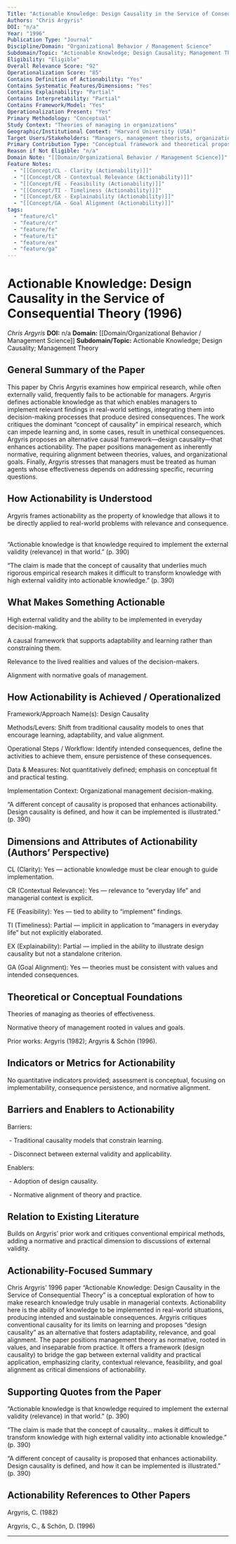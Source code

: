 ```yaml
---
Title: "Actionable Knowledge: Design Causality in the Service of Consequential Theory"
Authors: "Chris Argyris"
DOI: "n/a"
Year: "1996"
Publication Type: "Journal"
Discipline/Domain: "Organizational Behavior / Management Science"
Subdomain/Topic: "Actionable Knowledge; Design Causality; Management Theory"
Eligibility: "Eligible"
Overall Relevance Score: "92"
Operationalization Score: "85"
Contains Definition of Actionability: "Yes"
Contains Systematic Features/Dimensions: "Yes"
Contains Explainability: "Partial"
Contains Interpretability: "Partial"
Contains Framework/Model: "Yes"
Operationalization Present: "Yes"
Primary Methodology: "Conceptual"
Study Context: "Theories of managing in organizations"
Geographic/Institutional Context: "Harvard University (USA)"
Target Users/Stakeholders: "Managers, management theorists, organizational researchers"
Primary Contribution Type: "Conceptual framework and theoretical proposition"
Reason if Not Eligible: "n/a"
Domain Note: "[[Domain/Organizational Behavior / Management Science]]"
Feature Notes:
  - "[[Concept/CL - Clarity (Actionability)]]"
  - "[[Concept/CR - Contextual Relevance (Actionability)]]"
  - "[[Concept/FE - Feasibility (Actionability)]]"
  - "[[Concept/TI - Timeliness (Actionability)]]"
  - "[[Concept/EX - Explainability (Actionability)]]"
  - "[[Concept/GA - Goal Alignment (Actionability)]]"
tags:
  - "feature/cl"
  - "feature/cr"
  - "feature/fe"
  - "feature/ti"
  - "feature/ex"
  - "feature/ga"
---
```

# Actionable Knowledge: Design Causality in the Service of Consequential Theory (1996)
*Chris Argyris*
**DOI:** n/a
**Domain:** [[Domain/Organizational Behavior / Management Science]]
**Subdomain/Topic:** Actionable Knowledge; Design Causality; Management Theory

## General Summary of the Paper
This paper by Chris Argyris examines how empirical research, while often externally valid, frequently fails to be actionable for managers. Argyris defines actionable knowledge as that which enables managers to implement relevant findings in real-world settings, integrating them into decision-making processes that produce desired consequences. The work critiques the dominant “concept of causality” in empirical research, which can impede learning and, in some cases, result in unethical consequences. Argyris proposes an alternative causal framework—design causality—that enhances actionability. The paper positions management as inherently normative, requiring alignment between theories, values, and organizational goals. Finally, Argyris stresses that managers must be treated as human agents whose effectiveness depends on addressing specific, recurring questions.

## How Actionability is Understood
Argyris frames actionability as the property of knowledge that allows it to be directly applied to real-world problems with relevance and consequence.  

  
“Actionable knowledge is that knowledge required to implement the external validity (relevance) in that world.” (p. 390)  

  
“The claim is made that the concept of causality that underlies much rigorous empirical research makes it difficult to transform knowledge with high external validity into actionable knowledge.” (p. 390)

## What Makes Something Actionable
High external validity and the ability to be implemented in everyday decision-making.

A causal framework that supports adaptability and learning rather than constraining them.

Relevance to the lived realities and values of the decision-makers.

Alignment with normative goals of management.

## How Actionability is Achieved / Operationalized
Framework/Approach Name(s): Design Causality

Methods/Levers: Shift from traditional causality models to ones that encourage learning, adaptability, and value alignment.

Operational Steps / Workflow: Identify intended consequences, define the activities to achieve them, ensure persistence of these consequences.

Data &amp; Measures: Not quantitatively defined; emphasis on conceptual fit and practical testing.

Implementation Context: Organizational management decision-making.

  
“A different concept of causality is proposed that enhances actionability. Design causality is defined, and how it can be implemented is illustrated.” (p. 390)

## Dimensions and Attributes of Actionability (Authors’ Perspective)
CL (Clarity): Yes — actionable knowledge must be clear enough to guide implementation.  

CR (Contextual Relevance): Yes — relevance to “everyday life” and managerial context is explicit.  

FE (Feasibility): Yes — tied to ability to “implement” findings.  

TI (Timeliness): Partial — implicit in application to “managers in everyday life” but not explicitly elaborated.  

EX (Explainability): Partial — implied in the ability to illustrate design causality but not a standalone criterion.  

GA (Goal Alignment): Yes — theories must be consistent with values and intended consequences.

## Theoretical or Conceptual Foundations
Theories of managing as theories of effectiveness.

Normative theory of management rooted in values and goals.

Prior works: Argyris (1982); Argyris &amp; Schön (1996).

## Indicators or Metrics for Actionability
No quantitative indicators provided; assessment is conceptual, focusing on implementability, consequence persistence, and normative alignment.

## Barriers and Enablers to Actionability
Barriers:  

 - Traditional causality models that constrain learning.  

 - Disconnect between external validity and applicability.  

Enablers:  

 - Adoption of design causality.  

 - Normative alignment of theory and practice.

## Relation to Existing Literature
Builds on Argyris’ prior work and critiques conventional empirical methods, adding a normative and practical dimension to discussions of external validity.

## Actionability-Focused Summary
Chris Argyris’ 1996 paper “Actionable Knowledge: Design Causality in the Service of Consequential Theory” is a conceptual exploration of how to make research knowledge truly usable in managerial contexts. Actionability here is the ability of knowledge to be implemented in real-world situations, producing intended and sustainable consequences. Argyris critiques conventional causality for its limits on learning and proposes “design causality” as an alternative that fosters adaptability, relevance, and goal alignment. The paper positions management theory as normative, rooted in values, and inseparable from practice. It offers a framework (design causality) to bridge the gap between external validity and practical application, emphasizing clarity, contextual relevance, feasibility, and goal alignment as critical dimensions of actionability.

## Supporting Quotes from the Paper
“Actionable knowledge is that knowledge required to implement the external validity (relevance) in that world.” (p. 390)  

“The claim is made that the concept of causality… makes it difficult to transform knowledge with high external validity into actionable knowledge.” (p. 390)  

“A different concept of causality is proposed that enhances actionability. Design causality is defined, and how it can be implemented is illustrated.” (p. 390)

## Actionability References to Other Papers
Argyris, C. (1982)  

Argyris, C., &amp; Schön, D. (1996)

---
